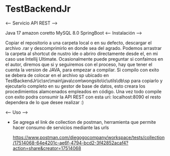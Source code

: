 # TestBackendJr

<-- Servicio API REST -->

Java 17 amazon coretto
MySQL 8.0
SpringBoot
<-- Instalación -->

Copiar el repositorio a una carpeta local o en su defecto, descargar el archivo .rar y descomprimirlo en donde sea del agrado.
Podemos arrastrar la carpeta al shortcut de nustro ide o abriro directamente desde el, en mi caso use Intellij Ultimate.
Ocasionalmente puede preguntar si confaimos en el autor, diremos que si y seguiremos con el proceso, hay que tener el cuenta la version de JAVA, para empezar a compilar.
Si compilo con exito se debera de colocar en el archivo sp ubicado en TestBackendJr\ic\src\main\java\com\wongsito\ic\utils\db\sp para copiarlo y ejecutarlo completo en su gestor de base de datos, esto creara los procedimientos alamcenados empleados en código.
Una vez todo compile con exito podra consumir la API REST con esta uri: localhost:8090 el resto dependera de lo que desee realizar :)

<-- Uso -->
+ Se agrega el link de collection de postman, herramienta que permite hacer consumo de servicios
  mediante las urls

  https://www.postman.com/diegogocompany/workspace/tests/collection/17514068-64e4201c-ae6f-4794-bcd2-3f42852acaf4?action=share&creator=17514068
